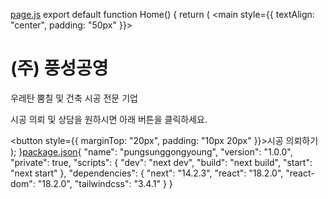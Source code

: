 [page.js](https://github.com/user-attachments/files/21920668/page.js)
export default function Home() {
  return (
    <main style={{ textAlign: "center", padding: "50px" }}>
      <h1>(주) 풍성공영</h1>
      <p>우레탄 뿜칠 및 건축 시공 전문 기업</p>
      <p>시공 의뢰 및 상담을 원하시면 아래 버튼을 클릭하세요.</p>
      <button style={{ marginTop: "20px", padding: "10px 20px" }}>시공 의뢰하기</button>
    </main>
  );
}[package.json](https://github.com/user-attachments/files/21920670/package.json){
  "name": "pungsunggongyoung",
  "version": "1.0.0",
  "private": true,
  "scripts": {
    "dev": "next dev",
    "build": "next build",
    "start": "next start"
  },
  "dependencies": {
    "next": "14.2.3",
    "react": "18.2.0",
    "react-dom": "18.2.0",
    "tailwindcss": "3.4.1"
  }
}

